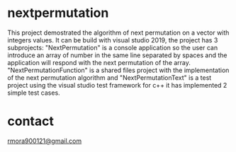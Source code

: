 # nextpermutation
This project demostrated the algorithm of next permutation on a vector with integers values. It can be build with visual studio 2019,
the project has 3 subprojects: "NextPermutation" is a console application so the user can introduce an array of number in the same line
separated by spaces and the application will respond with the next permutation of the array. "NextPermutationFunction" is a shared files
project with the implementation of the next permutation algorithm and "NextPermutationText" is a test project using the visual studio 
test framework for c++ it has implemented 2 simple test cases.

# contact
rmora900121@gmail.com
